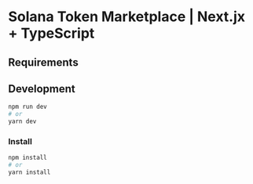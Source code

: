# Solana Token Marketplace | Next.jx + TypeScript

## Requirements

## Development

```bash
npm run dev
# or
yarn dev
```
### Install


```bash
npm install
# or
yarn install
```